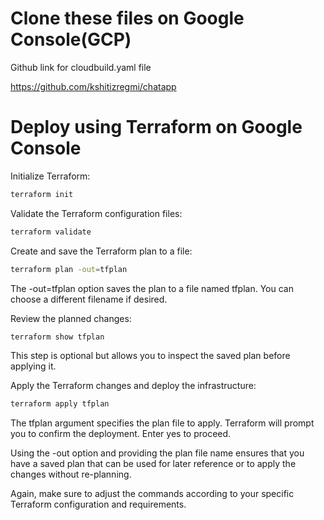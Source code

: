 # Clone these files on Google Console(GCP)

Github link for cloudbuild.yaml file

https://github.com/kshitizregmi/chatapp

# Deploy using Terraform on Google Console
Initialize Terraform:

```bash
terraform init
```

Validate the Terraform configuration files:

```bash
terraform validate
```

Create and save the Terraform plan to a file:

```bash
terraform plan -out=tfplan
```

The -out=tfplan option saves the plan to a file named tfplan. You can choose a different filename if desired.

Review the planned changes:

```bash
terraform show tfplan
```

This step is optional but allows you to inspect the saved plan before applying it.

Apply the Terraform changes and deploy the infrastructure:

```bash
terraform apply tfplan
```
The tfplan argument specifies the plan file to apply. Terraform will prompt you to confirm the deployment. Enter yes to proceed.

Using the -out option and providing the plan file name ensures that you have a saved plan that can be used for later reference or to apply the changes without re-planning.

Again, make sure to adjust the commands according to your specific Terraform configuration and requirements.
